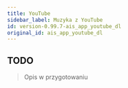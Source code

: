 ```yaml
---
title: YouTube
sidebar_label: Muzyka z YouTube
id: version-0.99.7-ais_app_youtube_dl
original_id: ais_app_youtube_dl
---
```


## TODO

> Opis w przygotowaniu
